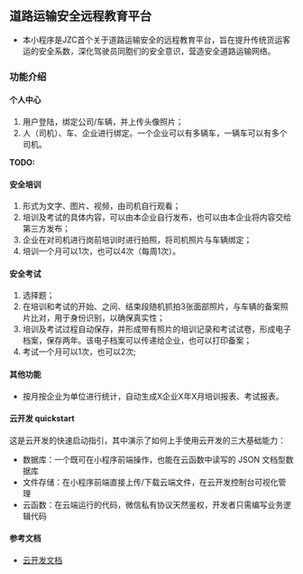 ## 道路运输安全远程教育平台
- 本小程序是JZC首个关于道路运输安全的远程教育平台，旨在提升传统货运客运的安全系数，深化驾驶员同胞们的安全意识，营造安全道路运输网络。

### 功能介绍
#### 个人中心
1. 用户登陆，绑定公司/车辆，并上传头像照片；
2. 人（司机）、车、企业进行绑定。一个企业可以有多辆车，一辆车可以有多个司机。


**TODO:**
#### 安全培训
1. 形式为文字、图片、视频，由司机自行观看；
2. 培训及考试的具体内容，可以由本企业自行发布，也可以由本企业将内容交给第三方发布；
3. 企业在对司机进行岗前培训时进行拍照，将司机照片与车辆绑定；
4. 培训一个月可以1次，也可以4次（每周1次）。

#### 安全考试
1. 选择题；
2. 在培训和考试的开始、之间、结束段随机抓拍3张面部照片，与车辆的备案照片比对，用于身份识别，以确保真实性；
3. 培训及考试过程自动保存，并形成带有照片的培训记录和考试试卷，形成电子档案，保存两年。该电子档案可以传递给企业，也可以打印备案；
4. 考试一个月可以1次，也可以2次;

#### 其他功能
- 按月按企业为单位进行统计，自动生成X企业X年X月培训报表、考试报表。

#### 云开发 quickstart
这是云开发的快速启动指引，其中演示了如何上手使用云开发的三大基础能力：
- 数据库：一个既可在小程序前端操作，也能在云函数中读写的 JSON 文档型数据库
- 文件存储：在小程序前端直接上传/下载云端文件，在云开发控制台可视化管理
- 云函数：在云端运行的代码，微信私有协议天然鉴权，开发者只需编写业务逻辑代码

#### 参考文档
- [云开发文档](https://developers.weixin.qq.com/miniprogram/dev/wxcloud/basis/getting-started.html)


